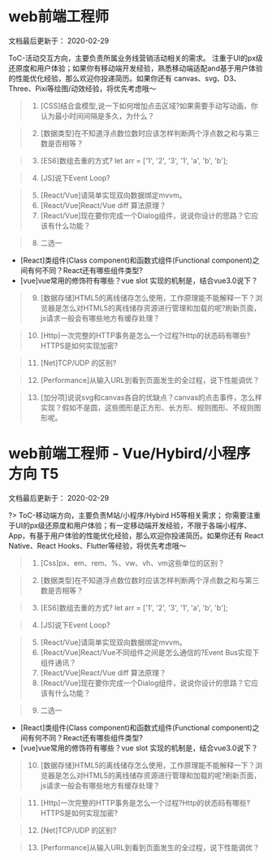 # web前端工程师
文档最后更新于： 2020-02-29

ToC-活动交互方向，主要负责所属业务线营销活动相关的需求。
注重于UI的px级还原度和用户体验；如果你有移动端开发经验，熟悉移动端适配and基于用户体验的性能优化经验，那么欢迎你投递简历。如果你还有 canvas、svg、D3、Three、Pixi等绘图/动效经验，将优先考虑哦～

>1. [CSS]结合盒模型,说一下如何增加点击区域?如果需要手动写动画，你认为最小时间间隔是多久，为什么？

>2. [数据类型]在不知道浮点数位数时应该怎样判断两个浮点数之和与第三数是否相等？

>3. [ES6]数组去重的方式?
let arr = ['1', '2', '3', '1', 'a', 'b', 'b'];

>4. [JS]说下Event Loop?

>5. [React/Vue]请简单实现双向数据绑定mvvm。
>6. [React/Vue]React/Vue diff 算法原理？
>7. [React/Vue]现在要你完成一个Dialog组件，说说你设计的思路？它应该有什么功能？

>8. 二选一
* [React]类组件(Class component)和函数式组件(Functional component)之间有何不同？React还有哪些组件类型?
* [vue]vue常用的修饰符有哪些？vue slot 实现的机制是，结合vue3.0说下？

>9. [数据存储]HTML5的离线储存怎么使用，工作原理能不能解释一下？浏览器是怎么对HTML5的离线储存资源进行管理和加载的呢?刷新页面，js请求一般会有哪些地方有缓存处理？

>10. [Http]一次完整的HTTP事务是怎么一个过程?Http的状态码有哪些?HTTPS是如何实现加密?

>11. [Net]TCP/UDP 的区别?

>12. [Performance]从输入URL到看到页面发生的全过程，说下性能调优？

>13. [加分项]说说svg和canvas各自的优缺点？canvas的点击事件，怎么样实现？假如不是圆，这些图形是正方形、长方形、规则图形、不规则图形呢。


# web前端工程师 - Vue/Hybird/小程序方向 T5
文档最后更新于： 2020-02-29

?> ToC-移动端方向，主要负责M站/小程序/Hybird H5等相关需求；
你需要注重于UI的px级还原度和用户体验；有一定移动端开发经验，不限于各端小程序、App，有基于用户体验的性能优化经验，那么欢迎你投递简历。如果你还有 React Native、React Hooks、Flutter等经验，将优先考虑哦～

>1. [Css]px、em、rem、%、vw、vh、vm这些单位的区别？

>2. [数据类型]在不知道浮点数位数时应该怎样判断两个浮点数之和与第三数是否相等？

>3. [ES6]数组去重的方式?
let arr = ['1', '2', '3', '1', 'a', 'b', 'b'];

>4. [JS]说下Event Loop?

>5. [React/Vue]请简单实现双向数据绑定mvvm。
>6. [React/Vue]React/Vue不同组件之间是怎么通信的?Event Bus实现下组件通讯？
>7. [React/Vue]React/Vue diff 算法原理？
>8. [React/Vue]现在要你完成一个Dialog组件，说说你设计的思路？它应该有什么功能？

>9. 二选一
* [React]类组件(Class component)和函数式组件(Functional component)之间有何不同？React还有哪些组件类型?
* [vue]vue常用的修饰符有哪些？vue slot 实现的机制是，结合vue3.0说下？

>10. [数据存储]HTML5的离线储存怎么使用，工作原理能不能解释一下？浏览器是怎么对HTML5的离线储存资源进行管理和加载的呢?刷新页面，js请求一般会有哪些地方有缓存处理？

>11. [Http]一次完整的HTTP事务是怎么一个过程?Http的状态码有哪些?HTTPS是如何实现加密?

>12. [Net]TCP/UDP 的区别?

>13. [Performance]从输入URL到看到页面发生的全过程，说下性能调优？


















